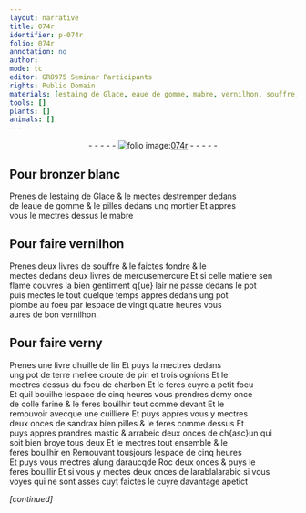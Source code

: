 ```yaml
---
layout: narrative
title: 074r
identifier: p-074r
folio: 074r
annotation: no
author:
mode: tc
editor: GR8975 Seminar Participants
rights: Public Domain
materials: [estaing de Glace, eaue de gomme, mabre, vernilhon, souffre, mercure, plombe, huille de lin, terre, croute de pin, ognions, charbon, colle farine, sandrax, mastic, arrabeic, alung daraucqde Roc, arabic]
tools: []
plants: []
animals: []
---
```


<div class="folio" align="center">- - - - - <a href="http://gallica.bnf.fr/ark:/12148/btv1b10500001g/f153.image" target="_blank"><img src="https://cu-mkp.github.io/2017-workshop-edition/assets/photo-icon.png" alt="folio image: " style="display:inline-block; margin-bottom:-3px;"/>074r</a> - - - - - </div>  
  

## Pour bronzer blanc

 
Prenes de l<span class="m">estaing de Glace</span> & le mectes destremper dedans<br/> de l<span class="m">eaue de gomme</span> & le pilles dedans ung mortier Et appres<br/> vous le mectres dessus le <span class="m">mabre</span>
 
 
  

## Pour faire <span class="m">vernilhon</span>

 
Prenes deux livres de <span class="m">souffre</span> & le faictes fondre & le<br/> mectes dedans deux livres de mercuse<span class="m">mercure</span> Et si celle matiere sen<br/> flame couvres la bien gentiment q{ue} lair ne passe dedans le pot<br/> puis mectes le tout quelque temps appres dedans ung pot<br/> <span class="m">plombe</span> au foeu par lespace de vingt quatre heures vous<br/> aures de bon <span class="m">vernilhon</span>. 
 
 
  

## Pour faire verny

 
Prenes une livre d<span class="m">huille de lin</span> Et puys la mectres dedans<br/> ung pot de <span class="m">terre</span> mellee <span class="m">croute de pin</span> et trois <span class="m">ognions</span> Et le<br/> mectres dessus du foeu de <span class="m">charbon</span> Et le feres cuyre a petit foeu<br/> Et quil bouilhe lespace de cinq heures vous prendres demy once<br/> de <span class="m">colle farine</span> & le feres bouilhir tout comme devant Et le<br/> remouvoir avecque une cuilliere Et puys appres vous y mectres<br/> deux onces de <span class="m">sandrax</span> bien pilles & le feres comme dessus Et<br/> puys appres prandres <span class="m">mastic</span> & <span class="m">arrabeic</span> deux onces de ch{asc}un qui<br/> soit bien broye tous deux Et le mectres tout ensemble & le<br/> feres bouilhir en Remouvant tousjours lespace de cinq heures<br/> Et puys vous mectres <span class="m">alung daraucqde Roc</span> deux onces & puys le<br/> feres bouillir Et si vous y mectes deux onces de larablal<span class="m">arabic</span> si vous<br/> voyes qui ne sont asses cuyt faictes le cuyre davantage apetict
 
*[continued]*
 
